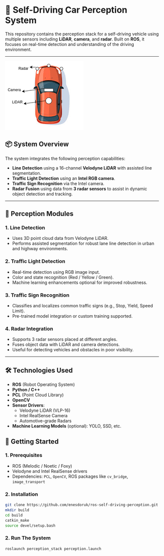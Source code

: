 # 🚗 Self-Driving Car Perception System

This repository contains the perception stack for a self-driving vehicle using multiple sensors including **LiDAR**, **camera**, and **radar**. Built on **ROS**, it focuses on real-time detection and understanding of the driving environment.

---

![Alt Text](setup.png)

## 📦 System Overview

The system integrates the following perception capabilities:

- **Line Detection** using a 16-channel **Velodyne LiDAR** with assisted line segmentation.
- **Traffic Light Detection** using an **Intel RGB camera**.
- **Traffic Sign Recognition** via the Intel camera.
- **Radar Fusion** using data from **3 radar sensors** to assist in dynamic object detection and tracking.

---

## 🧠 Perception Modules

### 1. Line Detection
- Uses 3D point cloud data from Velodyne LiDAR.
- Performs assisted segmentation for robust lane line detection in urban and highway environments.

### 2. Traffic Light Detection
- Real-time detection using RGB image input.
- Color and state recognition (Red / Yellow / Green).
- Machine learning enhancements optional for improved robustness.

### 3. Traffic Sign Recognition
- Classifies and localizes common traffic signs (e.g., Stop, Yield, Speed Limit).
- Pre-trained model integration or custom training supported.

### 4. Radar Integration
- Supports 3 radar sensors placed at different angles.
- Fuses object data with LiDAR and camera detections.
- Useful for detecting vehicles and obstacles in poor visibility.

---

## 🛠️ Technologies Used

- **ROS** (Robot Operating System)
- **Python / C++**
- **PCL** (Point Cloud Library)
- **OpenCV**
- **Sensor Drivers**:
  - Velodyne LiDAR (VLP-16)
  - Intel RealSense Camera
  - Automotive-grade Radars
- **Machine Learning Models** (optional): YOLO, SSD, etc.


## 🚀 Getting Started

### 1. Prerequisites

- ROS (Melodic / Noetic / Foxy)
- Velodyne and Intel RealSense drivers
- Dependencies: `PCL`, `OpenCV`, ROS packages like `cv_bridge`, `image_transport`

### 2. Installation

```bash
git clone https://github.com/enesdoruk/ros-self-driving-perception.git
mkdir build
cd build
catkin_make
source devel/setup.bash
```

### 2. Run The System

```bash
roslaunch perception_stack perception.launch
```
